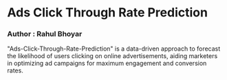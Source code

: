 # Ads Click Through Rate Prediction

### Author : Rahul Bhoyar 

 "Ads-Click-Through-Rate-Prediction" is a data-driven approach to forecast the likelihood of users clicking on online advertisements, aiding marketers in optimizing ad campaigns for maximum engagement and conversion rates.
